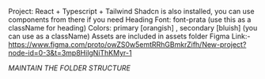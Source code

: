 Project: React + Typescript + Tailwind
Shadcn is also installed, you can use components from there if you need
Heading Font: font-prata (use this as a className for heading)
Colors: primary [orangish] , secondary [bluish] (you can use as a className)
Assets are included in assets folder
Figma Link:- https://www.figma.com/proto/owZS0w5emtRRhGBmkrZifh/New-project?node-id=0-3&t=3mp8HilgNiThKMyr-1

_MAINTAIN THE FOLDER STRUCTURE_
